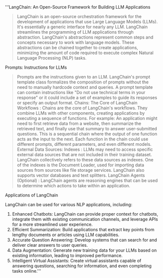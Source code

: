 
'''LangChain: An Open-Source Framework for Building LLM Applications
> LangChain is an open-source orchestration framework for the development of applications that use Large Language Models (LLMs).
> It's essentially a generic interface for nearly any LLM.
> LangChain streamlines the programming of LLM applications through abstraction.
> LangChain's abstractions represent common steps and concepts necessary to work with language models. These abstractions can be chained together to create applications, minimizing the amount of code required to execute complex Natural Language Processing (NLP) tasks.

Prompts: Instructions for LLMs
> Prompts are the instructions given to an LLM. LangChain's prompt template class formalizes the composition of prompts without the need to manually hardcode context and queries. A prompt template can contain instructions like "Do not use technical terms in your response" or it could include a set of examples to guide its responses or specify an output format.
> Chains: The Core of LangChain Workflows : Chains are the core of LangChain's workflows. They combine LLMs with other components, creating applications by executing a sequence of functions. For example: An application might need to first retrieve data from a website, then summarize the retrieved text, and finally use that summary to answer user-submitted questions. This is a sequential chain where the output of one function acts as the input to the next. Each function in the chain could use different prompts, different parameters, and even different models.
> External Data Sources: Indexes : LLMs may need to access specific external data sources that are not included in their training dataset. LangChain collectively refers to these data sources as indexes. One of the indexes is the Document Loader, used for importing data sources from sources like file storage services. LangChain also supports vector databases and text splitters.
> LangChain Agents (Optional) : LangChain agents are reasoning engines that can be used to determine which actions to take within an application.

Applications of LangChain

LangChain can be used for various NLP applications, including:

1. Enhanced Chatbots: LangChain can provide proper context for chatbots, integrate them with existing communication channels, and leverage APIs for a more streamlined user experience.
2. Efficient Summarization: Build applications that extract key points from lengthy documents or articles using LLM capabilities.
3. Accurate Question Answering: Develop systems that can search for and deliver clear answers to user queries.
4. Data Augmentation: Generate new training data for your LLMs based on existing information, leading to improved performance.
5. Intelligent Virtual Assistants: Create virtual assistants capable of answering questions, searching for information, and even completing tasks online.'''
